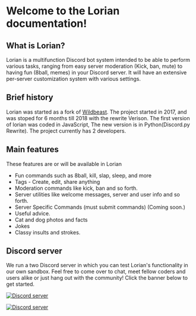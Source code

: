 # Welcome to the Lorian documentation! 

## What is Lorian?

Lorian is a multifunction Discord bot system intended to be able to perform various tasks, ranging from easy server moderation \(Kick, ban, mute\) to having fun \(8ball, memes\) in your Discord server. It will have an extensive per-server customization system with various settings.

## Brief history

Lorian was started as a fork of [Wildbeast](http://thesharks.xyz/). The project started in 2017, and was stoped for 6 months till 2018 with the rewrite Verison. 
The first version of lorian was coded in JavaScript, The new version is in Python(Discord.py Rewrite). The project currently has 2 developers.

## Main features

These features are or will be available in Lorian

* Fun commands such as 8ball, kill, slap, sleep, and more
* Tags - Create, edit, share anything
* Moderation commands like kick, ban and so forth.
* Server utilities like welcome messages, server and user info and so forth.
* Server Specific Commands (must submit commands) (Coming soon.)
* Useful advice.
* Cat and dog photos and facts
* Jokes
* Classy insults and strokes.

## Discord server

We run a two Discord server in which you can test Lorian's functionality in our own sandbox. Feel free to come over to chat, meet fellow coders and users alike or just hang out with the community! Click the banner below to get started.

<a href="https://discord.gg/6cqSJTh"><img src="https://discordapp.com/api/guilds/361260253439983629/widget.png?style=banner2" alt="Discord server"></a>

<a href="https://discord.gg/WK5EZWN"><img src="https://discordapp.com/api/guilds/379461989874794499/widget.png?style=banner2" alt="Discord server"></a>

